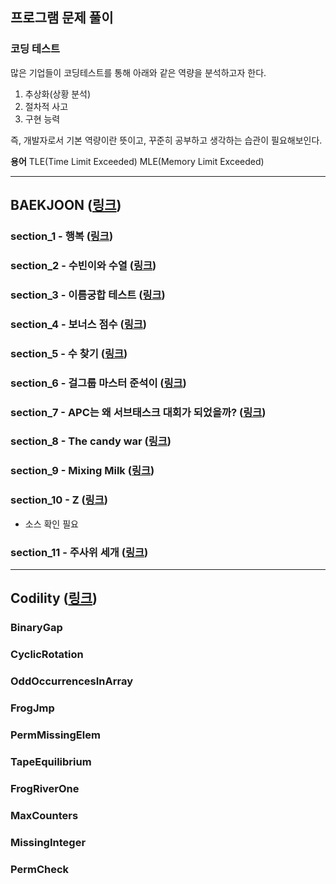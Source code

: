 ## 프로그램 문제 풀이

### 코딩 테스트
많은 기업들이 코딩테스트를 통해 아래와 같은 역량을 분석하고자 한다.
1. 추상화(상황 분석)
2. 절차적 사고
3. 구현 능력

즉, 개발자로서 기본 역량이란 뜻이고, 꾸준히 공부하고 생각하는 습관이 필요해보인다.

**용어**
TLE(Time Limit Exceeded)
MLE(Memory Limit Exceeded)
- - -
## BAEKJOON (<a href="https://www.acmicpc.net" target="_blank">링크</a>)

### section_1 - 행복 (<a href="https://www.acmicpc.net/problem/15969" target="_blank">링크</a>)
### section_2 - 수빈이와 수열 (<a href="https://www.acmicpc.net/problem/10539" target="_blank">링크</a>)
### section_3 - 이름궁합 테스트 (<a href="https://www.acmicpc.net/problem/17269" target="_blank">링크</a>)
### section_4 - 보너스 점수 (<a href="https://www.acmicpc.net/problem/17389" target="_blank">링크</a>)
### section_5 - 수 찾기 (<a href="https://www.acmicpc.net/problem/1920" target="_blank">링크</a>)
### section_6 - 걸그룹 마스터 준석이 (<a href="https://www.acmicpc.net/problem/16165" target="_blank">링크</a>)
### section_7 - APC는 왜 서브태스크 대회가 되었을까? (<a href="https://www.acmicpc.net/problem/17224" target="_blank">링크</a>)
### section_8 - The candy war (<a href="https://www.acmicpc.net/problem/9037" target="_blank">링크</a>)
### section_9 - Mixing Milk (<a href="https://www.acmicpc.net/problem/16769" target="_blank">링크</a>)
### section_10 - Z (<a href="https://www.acmicpc.net/problem/1074" target="_blank">링크</a>)
* 소스 확인 필요
### section_11 - 주사위 세개 (<a href="https://www.acmicpc.net/problem/2480" target="_blank">링크</a>)
- - -
## Codility (<a href="https://app.codility.com/programmers/" target="_blank">링크</a>)
### BinaryGap
### CyclicRotation
### OddOccurrencesInArray
### FrogJmp
### PermMissingElem
### TapeEquilibrium
### FrogRiverOne
### MaxCounters
### MissingInteger
### PermCheck
